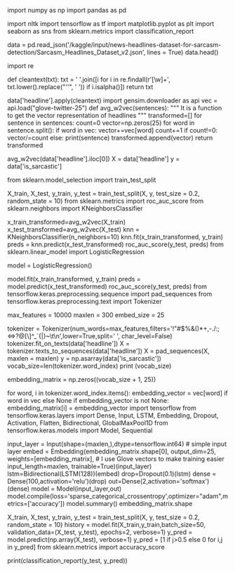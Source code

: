 import numpy as np 
import pandas as pd

import nltk
import tensorflow as tf
import matplotlib.pyplot as plt
import seaborn as sns
from sklearn.metrics import classification_report


data = pd.read_json('/kaggle/input/news-headlines-dataset-for-sarcasm-detection/Sarcasm_Headlines_Dataset_v2.json', lines = True)
data.head()

import re

def cleantext(txt):
    txt = ' '.join([i for i in re.findall(r'[\w]+', txt.lower().replace("''", ' ')) if i.isalpha()])
    return txt

data['headline'].apply(cleantext)
import gensim.downloader as api
vec = api.load("glove-twitter-25")
def avg_w2vec(sentences):
    """
    It is a function to get the vector representation of headlines
    """
    transformed=[]
    for sentence in sentences:
        count=0
        vector=np.zeros(25)
        for word in sentence.split():
            if word in vec:
                vector+=vec[word]
                count+=1
        if count!=0:
            vector/=count
        else:
            print(sentence)
        transformed.append(vector)
    return transformed


avg_w2vec(data['headline'].iloc[0])
X = data['headline']
y = data['is_sarcastic']

from sklearn.model_selection import train_test_split

X_train, X_test, y_train, y_test = train_test_split(X, y, test_size = 0.2, random_state = 10)
from sklearn.metrics import roc_auc_score
from sklearn.neighbors import KNeighborsClassifier


x_train_transformed=avg_w2vec(X_train)
x_test_transformed=avg_w2vec(X_test)
knn = KNeighborsClassifier(n_neighbors=10)
knn.fit(x_train_transformed, y_train)
preds = knn.predict(x_test_transformed)
roc_auc_score(y_test, preds)
from sklearn.linear_model import LogisticRegression

model = LogisticRegression()

model.fit(x_train_transformed, y_train)
preds = model.predict(x_test_transformed)
roc_auc_score(y_test, preds)
from tensorflow.keras.preprocessing.sequence import pad_sequences
from tensorflow.keras.preprocessing.text import Tokenizer

max_features = 10000
maxlen = 300
embed_size = 25

tokenizer = Tokenizer(num_words=max_features,filters='!"#$%&()*+,-./:;<=>?@[\\]^_`{|}~\t\n',lower=True,split=' ',
                      char_level=False)
tokenizer.fit_on_texts(data['headline'])
X = tokenizer.texts_to_sequences(data['headline'])
X = pad_sequences(X, maxlen = maxlen)
y = np.asarray(data['is_sarcastic'])
vocab_size=len(tokenizer.word_index)
print (vocab_size)

embedding_matrix = np.zeros((vocab_size + 1, 25))

for word, i in tokenizer.word_index.items():
    embedding_vector = vec[word] if word in vec else None
    if embedding_vector is not None:
        embedding_matrix[i] = embedding_vector
import tensorflow
from tensorflow.keras.layers import Dense, Input, LSTM, Embedding, Dropout, Activation, Flatten, Bidirectional, GlobalMaxPool1D
from tensorflow.keras.models import Model, Sequential

input_layer = Input(shape=(maxlen,),dtype=tensorflow.int64) # simple input layer
embed = Embedding(embedding_matrix.shape[0],
                  output_dim=25,
                  weights=[embedding_matrix], # I use Glove vectors to make training easier
                  input_length=maxlen, trainable=True)(input_layer)
lstm=Bidirectional(LSTM(128))(embed)
drop=Dropout(0.1)(lstm)
dense = Dense(100,activation='relu')(drop)
out=Dense(2,activation='softmax')(dense)
model = Model(input_layer,out)
model.compile(loss='sparse_categorical_crossentropy',optimizer="adam",metrics=['accuracy'])
model.summary()
embedding_matrix.shape


X_train, X_test, y_train, y_test = train_test_split(X, y, test_size = 0.2, random_state = 10)
history = model.fit(X_train,y_train,batch_size=50, validation_data=(X_test, y_test), epochs=2, verbose=1)
y_pred = model.predict(np.array(X_test), verbose=1)
y_pred = [1 if j>0.5 else 0 for i,j in y_pred]
from sklearn.metrics import accuracy_score

print(classification_report(y_test, y_pred))

